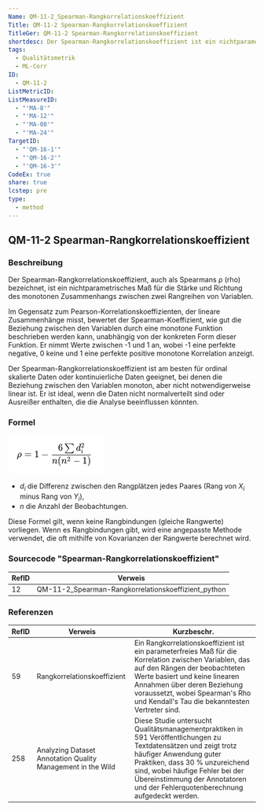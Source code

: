 ```yaml
---
Name: QM-11-2_Spearman-Rangkorrelationskoeffizient
Title: QM-11-2 Spearman-Rangkorrelationskoeffizient
TitleGer: QM-11-2 Spearman-Rangkorrelationskoeffizient
shortdesc: Der Spearman-Rangkorrelationskoeffizient ist ein nichtparametrisches Maß für die Stärke und Richtung einer monotonen Beziehung zwischen zwei Rangreihen von Variablen, besonders geeignet für ordinal oder kontinuierlich skalierte Daten mit Ausreißern oder ohne Normalverteilung.
tags:
  - Qualitätsmetrik
  - ML-Corr
ID:
  - QM-11-2
ListMetricID: 
ListMeasureID:
  - "'MA-8'"
  - "'MA-12'"
  - "'MA-08'"
  - "'MA-24'"
TargetID:
  - "'QM-16-1'"
  - "'QM-16-2'"
  - "'QM-16-3'"
CodeEx: true
share: true
lcstep: pre
type:
  - method
---
```

## QM-11-2 Spearman-Rangkorrelationskoeffizient

### Beschreibung

Der Spearman-Rangkorrelationskoeffizient, auch als Spearmans ρ (rho) bezeichnet, ist ein nichtparametrisches Maß für die Stärke und Richtung des monotonen Zusammenhangs zwischen zwei Rangreihen von Variablen. 

Im Gegensatz zum Pearson-Korrelationskoeffizienten, der lineare Zusammenhänge misst, bewertet der Spearman-Koeffizient, wie gut die Beziehung zwischen den Variablen durch eine monotone Funktion beschrieben werden kann, unabhängig von der konkreten Form dieser Funktion. Er nimmt Werte zwischen -1 und 1 an, wobei -1 eine perfekte negative, 0 keine und 1 eine perfekte positive monotone Korrelation anzeigt.

Der Spearman-Rangkorrelationskoeffizient ist am besten für ordinal skalierte Daten oder kontinuierliche Daten geeignet, bei denen die Beziehung zwischen den Variablen monoton, aber nicht notwendigerweise linear ist. Er ist ideal, wenn die Daten nicht normalverteilt sind oder Ausreißer enthalten, die die Analyse beeinflussen könnten.
### Formel

![Formel für den Spearman Rangkorrelationskoeffizient](../../../../9999_Images/SpearmanRangkorrelationskoeffizient.png)

- $d_i$​ die Differenz zwischen den Rangplätzen jedes Paares (Rang von $X_i$​ minus Rang von $Y_i$​),
- $n$ die Anzahl der Beobachtungen.

Diese Formel gilt, wenn keine Rangbindungen (gleiche Rangwerte) vorliegen. Wenn es Rangbindungen gibt, wird eine angepasste Methode verwendet, die oft mithilfe von Kovarianzen der Rangwerte berechnet wird.



### Sourcecode "Spearman-Rangkorrelationskoeffizient"

| RefID | Verweis                                             |
| ----- | --------------------------------------------------- |
| 12    | QM-11-2_Spearman-Rangkorrelationskoeffizient_python |



### Referenzen

| RefID | Verweis                                                       | Kurzbeschr.                                                                                                                                                                                                                                                                                       |
| ----- | ------------------------------------------------------------- | ------------------------------------------------------------------------------------------------------------------------------------------------------------------------------------------------------------------------------------------------------------------------------------------------- |
| 59    |  Rangkorrelationskoeffizient                                  | Ein Rangkorrelationskoeffizient ist ein parameterfreies Maß für die Korrelation zwischen Variablen, das auf den Rängen der beobachteten Werte basiert und keine linearen Annahmen über deren Beziehung voraussetzt, wobei Spearman's Rho und Kendall's Tau die bekanntesten Vertreter sind.       |
| 258   |  Analyzing Dataset Annotation Quality Management in the Wild  | Diese Studie untersucht Qualitätsmanagementpraktiken in 591 Veröffentlichungen zu Textdatensätzen und zeigt trotz häufiger Anwendung guter Praktiken, dass 30 % unzureichend sind, wobei häufige Fehler bei der Übereinstimmung der Annotatoren und der Fehlerquotenberechnung aufgedeckt werden. |

